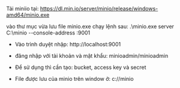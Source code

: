 Tải miniio tại: https://dl.min.io/server/minio/release/windows-amd64/minio.exe

vào thư mục vừa lưu file minio.exe chạy lệnh sau: .\minio.exe server C:\minio --console-address :9001

- Vào trình duyệt nhập: http://localhost:9001
- đăng nhập với tài khoản và mật khẩu: minioadmin/minioadmin

- Để sử dụng thì cần tạo: bucket, access key và secret
- File được lưu của minio trên window ở: c://minio

